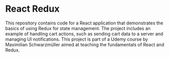 # React Redux

This repository contains code for a React application that demonstrates the basics of using Redux for state management. The project includes an example of handling cart actions, such as sending cart data to a server and managing UI notifications. This project is part of a Udemy course by Maximilian Schwarzmüller aimed at teaching the fundamentals of React and Redux.
